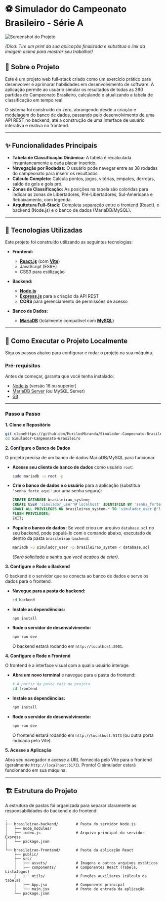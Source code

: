# ⚽ Simulador do Campeonato Brasileiro - Série A

![Screenshot do Projeto](https://i.imgur.com/22d792.png)

*(Dica: Tire um print da sua aplicação finalizada e substitua o link da imagem acima para mostrar seu trabalho!)*

## 📖 Sobre o Projeto

Este é um projeto web full-stack criado como um exercício prático para desenvolver e aprimorar habilidades em desenvolvimento de software. A aplicação permite ao usuário simular os resultados de todas as 380 partidas do Campeonato Brasileiro, calculando e atualizando a tabela de classificação em tempo real.

O sistema foi construído do zero, abrangendo desde a criação e modelagem do banco de dados, passando pelo desenvolvimento de uma API REST no backend, até a construção de uma interface de usuário interativa e reativa no frontend.

---

## ✨ Funcionalidades Principais

-   **Tabela de Classificação Dinâmica:** A tabela é recalculada instantaneamente a cada placar inserido.
-   **Navegação por Rodadas:** O usuário pode navegar entre as 38 rodadas do campeonato para inserir os resultados.
-   **Cálculo Completo:** Calcula pontos, jogos, vitórias, empates, derrotas, saldo de gols e gols pró.
-   **Zonas de Classificação:** As posições na tabela são coloridas para indicar as zonas de Libertadores, Pré-Libertadores, Sul-Americana e Rebaixamento, com legenda.
-   **Arquitetura Full-Stack:** Completa separação entre o frontend (React), o backend (Node.js) e o banco de dados (MariaDB/MySQL).

---

## 🚀 Tecnologias Utilizadas

Este projeto foi construído utilizando as seguintes tecnologias:

-   **Frontend:**
    -   [**React.js**](https://reactjs.org/) (com [**Vite**](https://vitejs.dev/))
    -   JavaScript (ES6+)
    -   CSS3 para estilização

-   **Backend:**
    -   [**Node.js**](https://nodejs.org/)
    -   [**Express.js**](https://expressjs.com/) para a criação da API REST
    -   **CORS** para gerenciamento de permissões de acesso

-   **Banco de Dados:**
    -   [**MariaDB**](https://mariadb.org/) (totalmente compatível com [**MySQL**](https://www.mysql.com/))

---

## 🔧 Como Executar o Projeto Localmente

Siga os passos abaixo para configurar e rodar o projeto na sua máquina.

### Pré-requisitos

Antes de começar, garanta que você tenha instalado:
* [Node.js](https://nodejs.org/en/download/) (versão 16 ou superior)
* [MariaDB Server](https://mariadb.org/download/) (ou MySQL Server)
* [Git](https://git-scm.com/downloads/)

---
### Passo a Passo

**1. Clone o Repositório**

```bash
git clonehttps://github.com/MurilooMiranda/Simulador-Campeonato-Brasileiro
cd Simulador-Campeonato-Brasileiro
````

**2. Configure o Banco de Dados**

O projeto precisa de um banco de dados MariaDB/MySQL para funcionar.

  * **Acesse seu cliente de banco de dados** como usuário `root`:

    ```bash
    sudo mariadb -u root -p
    ```

  * **Crie o banco de dados e o usuário** para a aplicação (substitua `'senha_forte_aqui'` por uma senha segura):

    ```sql
    CREATE DATABASE brasileirao_system;
    CREATE USER 'simulador_user'@'localhost' IDENTIFIED BY 'senha_forte_aqui';
    GRANT ALL PRIVILEGES ON brasileirao_system.* TO 'simulador_user'@'localhost';
    FLUSH PRIVILEGES;
    EXIT;
    ```

  * **Popule o banco de dados:** Se você criou um arquivo `database.sql` no seu backend, pode populá-lo com o comando abaixo, executado de dentro da pasta `brasileirao-backend`:

    ```bash
    mariadb -u simulador_user -p brasileirao_system < database.sql
    ```

    *(Será solicitada a senha que você acabou de criar)*.

**3. Configure e Rode o Backend**

O backend é o servidor que se conecta ao banco de dados e serve os dados para o frontend.

  * **Navegue para a pasta do backend:**

    ```bash
    cd backend
    ```

  * **Instale as dependências:**

    ```bash
    npm install
    ```

  * **Rode o servidor de desenvolvimento:**

    ```bash
    npm run dev
    ```

    O backend estará rodando em `http://localhost:3001`.

**4. Configure e Rode o Frontend**

O frontend é a interface visual com a qual o usuário interage.

  * **Abra um novo terminal** e navegue para a pasta do frontend:

    ```bash
    # A partir da pasta raiz do projeto
    cd frontend
    ```

  * **Instale as dependências:**

    ```bash
    npm install
    ```

  * **Rode o servidor de desenvolvimento:**

    ```bash
    npm run dev
    ```

    O frontend estará rodando em `http://localhost:5173` (ou outra porta indicada pelo Vite).

**5. Acesse a Aplicação**

Abra seu navegador e acesse a URL fornecida pelo Vite para o frontend (geralmente `http://localhost:5173`). Pronto\! O simulador estará funcionando em sua máquina.

-----

## 🏗️ Estrutura do Projeto

A estrutura de pastas foi organizada para separar claramente as responsabilidades do backend e do frontend.

```
.
├── brasileirao-backend/        # Pasta do servidor Node.js
│   ├── node_modules/
│   ├── index.js                # Arquivo principal do servidor Express
│   └── package.json
│
└── brasileirao-frontend/       # Pasta da aplicação React
    ├── public/
    ├── src/
    │   ├── assets/             # Imagens e outros arquivos estáticos
    │   ├── components/         # Componentes React (Tabela, ListaJogos)
    │   ├── utils/              # Funções auxiliares (cálculo da tabela)
    │   ├── App.jsx             # Componente principal
    │   └── main.jsx            # Ponto de entrada da aplicação
    └── package.json
```
